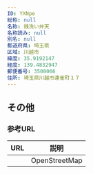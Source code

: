 ```yaml
---
ID: YXNpe
総称: null
名称: 銭洗い弁天
名称読み: null
別名: null
都道府県: 埼玉県
区域: 川越市
緯度: 35.9192147
経度: 139.4832947
郵便番号: 3500066
住所: 埼玉県川越市連雀町１７
---
```


## その他

### 参考URL

| URL | 説明          |
| --- | ------------- |
|     | OpenStreetMap |

